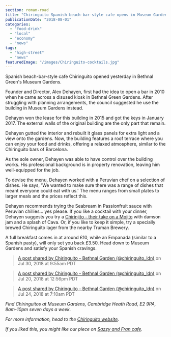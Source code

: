 ```yaml
---
section: roman-road
title: "Chiringuito Spanish beach-bar-style cafe opens in Museum Gardens"
publicationDate: "2018-08-01"
categories: 
  - "food-drink"
  - "local"
  - "economy"
  - "news"
tags: 
  - "high-street"
  - "news"
featuredImage: "/images/Chiringuito-cocktails.jpg"
---
```


Spanish beach-bar-style cafe Chiringuito opened yesterday in Bethnal Green's Museum Gardens.

Founder and Director, Alex Dehayen, first had the idea to open a bar in 2010 when he came across a disused kiosk in Bethnal Green Gardens. After struggling with planning arrangements, the council suggested he use the building in Museum Gardens instead.

Dehayen won the lease for this building in 2015 and got the keys in January 2017. The external walls of the original building are the only part that remain.

Dehayen gutted the interior and rebuilt it glass panels for extra light and a view onto the gardens. Now, the building features a roof terrace where you can enjoy your food and drinks, offering a relaxed atmosphere, similar to the Chiringuito bars of Barcelona.

As the sole owner, Dehayen was able to have control over the building works. His professional background is in property renovation, leaving him well-equipped for the job.

To devise the menu, Dehayen worked with a Peruvian chef on a selection of dishes. He says, 'We wanted to make sure there was a range of dishes that meant everyone could eat with us.' The menu ranges from small plates to larger meals and the prices reflect this.

Dehayen recommends trying the Seabream in Passionfruit sauce with Peruvian chillies... yes please. If you like a cocktail with your dinner, Dehayen suggests you try a [Chirinjito - their take on a Mojito](https://romanroadlondon.com/chiringuitos-cocktail-recipe-chirinjito-mojito/) with damson jam and a splash of Cava. Or, if you like to keep it simple, try a specially brewed Chiringuito lager from the nearby Truman Brewery.

A full breakfast comes in at around £10, while an Empanada (similar to a Spanish pasty), will only set you back £3.50. Head down to Museum Gardens and satisfy your Spanish cravings.

> [A post shared by Chiringuito - Bethnal Garden (@chiringuito\_ldn)](https://www.instagram.com/p/Bl3P98PAgKa/) on Jul 30, 2018 at 9:55am PDT

> [A post shared by Chiringuito - Bethnal Garden (@chiringuito\_ldn)](https://www.instagram.com/p/Bld0vkrgDW3/) on Jul 20, 2018 at 12:56pm PDT

> [A post shared by Chiringuito - Bethnal Garden (@chiringuito\_ldn)](https://www.instagram.com/p/BlngQEUA7sF/) on Jul 24, 2018 at 7:10am PDT

_Find Chiringuitos at Museum Gardens, Cambridge Heath Road, E2 9PA, 8am-10pm seven days a week._

_For more information, head to the [Chiringuito website](https://www.chiringuito.co.uk/)._

_If you liked this, you might like our piece on [Sazzy and Fran cafe](https://romanroadlondon.com/new-sazzy-and-fran-vegan-cafe/)._
